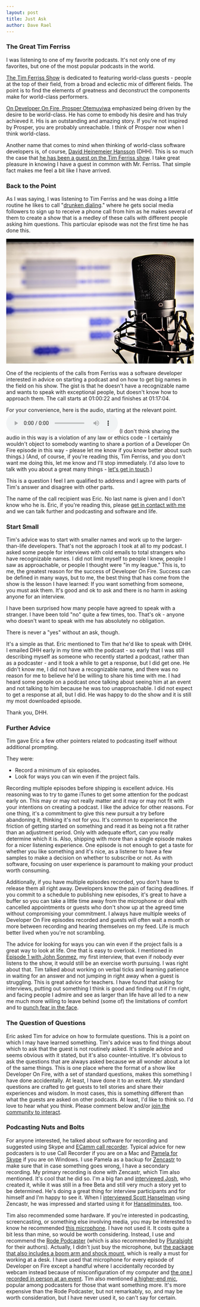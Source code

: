 ```yaml
---
layout: post
title: Just Ask
author: Dave Rael
---
```


### The Great Tim Ferriss

I was listening to one of my favorite podcasts.  It's not only one of my favorites, but one of the most popular podcasts in the world.

[The Tim Ferriss Show](http://tim.blog/podcast/) is dedicated to featuring world-class guests - people at the top of their field, from a broad and eclectic mix of different fields.  The point is to find the elements of greatness and deconstruct the components make for world-class performers.

[On Developer On Fire, Prosper Otemuyiwa](http://developeronfire.com/podcast/episode-195-prosper-otemuyiwa-creating-masters) emphasized being driven by the desire to be world-class.  He has come to embody his desire and has truly achieved it.  His is an outstanding and amazing story.  If you're not inspired by Prosper, you are probably unreachable.  I think of Prosper now when I think world-class.

Another name that comes to mind when thinking of world-class software developers is, of course, [David Heinemeier Hansson](http://developeronfire.com/podcast/episode-030-david-heinemeier-hansson-the-pareto-principle-and-stoic-philosophy) (DHH).  This is so much the case that [he has been a guest on the Tim Ferriss show](http://tim.blog/2016/10/27/david-heinemeier-hansson/).  I take great pleasure in knowing I have a guest in common with Mr. Ferriss.  That simple fact makes me feel a bit like I have arrived.

### Back to the Point

As I was saying, I was listening to Tim Ferriss and he was doing a little routine he likes to call "[drunken dialing](http://tim.blog/2016/10/12/the-return-of-drunk-dialing/)." where he gets social media followers to sign up to receive a phone call from him as he makes several of them to create a show that is a medley of these calls with different people asking him questions.  This particular episode was not the first time he has done this.

![audio recording](/assets/images/blog/audio-recording.jpg)

One of the recipients of the calls from Ferriss was a software developer interested in advice on starting a podcast and on how to get big names in the field on his show.  The gist is that he doesn't have a recognizable name and wants to speak with exceptional people, but doesn't know how to approach them.  The call starts at 01:00:22 and finishes at 01:17:04.

For your convenience, here is the audio, starting at the relevant point.
<audio controls="controls" src="http://traffic.libsyn.com/timferriss/The_Tim_Ferriss_Show_-_Return_of_Drunk_Dialing.mp3#t=01:00:22"></audio>
(I don't think sharing the audio in this way is a violation of any law or ethics code - I certainly wouldn't object to somebody wanting to share a portion of a Developer On Fire episode in this way - please let me know if you know better about such things.)  (And, of course, if you're reading this, Tim Ferriss, and you don't want me doing this, let me know and I'll stop immediately.  I'd also love to talk with you about a great many things - [let's get in touch](mailto:dave@raelyard.com).)

This is a question I feel I am qualified to address and I agree with parts of Tim's answer and disagree with other parts.

The name of the call recipient was Eric.  No last name is given and I don't know who he is.  Eric, if you're reading this, please [get in contact with me](mailto:dave@raelyard.com) and we can talk further and podcasting and software and life.

### Start Small

Tim's advice was to start with smaller names and work up to the larger-than-life developers.  That's not the approach I took at all to my podcast.  I asked some people for interviews with cold emails to total strangers who have recognizable names.  I did not limit myself to people I knew, people I saw as approachable, or people I thought were "in my league."  This is, to me, the greatest reason for the success of Developer On Fire.  Success can be defined in many ways, but to me, the best thing that has come from the show is the lesson I have learned: If you want something from someone, you must ask them.  It's good and ok to ask and there is no harm in asking anyone for an interview.

I have been surprised how many people have agreed to speak with a stranger.  I have been told "no" quite a few times, too.  That's ok - anyone who doesn't want to speak with me has absolutely no obligation.

There is never a "yes" without an ask, though.

It's a simple as that.  Eric mentioned to Tim that he'd like to speak with DHH.  I emailed DHH early in my time with the podcast - so early that I was still describing myself as someone who recently started a podcast, rather than as a podcaster - and it took a while to get a response, but I did get one.  He didn't know me, I did not have a recognizable name, and there was no reason for me to believe he'd be willing to share his time with me.  I had heard some people on a podcast once talking about seeing him at an event and not talking to him because he was too unapproachable.  I did not expect to get a response at all, but I did.  He was happy to do the show and it is still my most downloaded episode.

Thank you, DHH.

### Further Advice

Tim gave Eric a few other pointers related to podcasting itself without additional prompting.

They were:

- Record a minimum of six episodes.
- Look for ways you can win even if the project fails.

Recording multiple episodes before shipping is excellent advice.  His reasoning was to try to game iTunes to get some attention for the podcast early on.  This may or may not really matter and it may or may not fit with your intentions on creating a podcast.  I like the advice for other reasons.  For one thing, it's a commitment to give this new pursuit a try before abandoning it, thinking it's not for you.  It's common to experience the friction of getting started on something and read it as being not a fit rather than an adjustment period.  Only with adequate effort, can you really determine which it is.  Also, shipping with more than a single episode makes for a nicer listening experience.  One episode is not enough to get a taste for whether you like something and it's nice, as a listener to have a few samples to make a decision on whether to subscribe or not.  As with software, focusing on user experience is paramount to making your product worth consuming.

Additionally, if you have multiple episodes recorded, you don't have to release them all right away.  Developers know the pain of facing deadlines.  If you commit to a schedule to publishing new episodes, it's great to have a buffer so you can take a little time away from the microphone or deal with cancelled appointments or guests who don't show up at the agreed time without compromising your commitment.  I always have multiple weeks of Developer On Fire episodes recorded and guests will often wait a month or more between recording and hearing themselves on my feed.  Life is much better lived when you're not scrambling.

The advice for looking for ways you can win even if the project fails is a great way to look at life.  One that is easy to overlook.  I mentioned in [Episode 1 with John Sonmez](http://developeronfire.com/podcast/episode-001-john-sonmez-simple-programmer), my first interview, that even if nobody ever listens to the show, it would still be an exercise worth pursuing.  I was right about that.  Tim talked about working on verbal ticks and learning patience in waiting for an answer and not jumping in right away when a guest is struggling.  This is great advice for teachers.  I have found that asking for interviews, putting out something I think is good and finding out if I'm right, and facing people I admire and see as larger than life have all led to a new me much more willing to leave behind (some of) the limitations of comfort and to [punch fear in the face](http://developeronfire.com/punch-fear).

### The Question of Questions

Eric asked Tim for advice on how to formulate questions.  This is a point on which I may have learned something.  Tim's advice was to find things about which to ask that the guest is not routinely asked.  It's simple advice and seems obvious with it stated, but it's also counter-intuitive.  It's obvious to ask the questions that are always asked because we all wonder about a lot of the same things.  This is one place where the format of a show like Developer On Fire, with a set of standard questions, makes this something I have done accidentally.  At least, I have done it to an extent.  My standard questions are crafted to get guests to tell stories and share their experiences and wisdom.  In most cases, this is something different than what the guests are asked on other podcasts.  At least, I'd like to think so.  I'd love to hear what you think.  Please comment below and/or [join the community to interact](https://www.facebook.com/groups/developeronfire).

### Podcasting Nuts and Bolts

For anyone interested, he talked about software for recording and suggested using Skype and [ECamm call recorder](http://www.ecamm.com/mac/callrecorder/).  Typical advice for new podcasters is to use Call Recorder if you are on a Mac and [Pamela for Skype](http://www.pamela.biz/) if you are on Windows.  I use Pamela as a backup for [Zencastr](https://zencastr.com/) to make sure that in case something goes wrong, I have a secondary recording.  My primary recording is done with Zencastr, which Tim also mentioned.  It's cool that he did so.  I'm a big fan and [interviewed Josh](http://developeronfire.com/podcast/episode-029-josh-nielsen-using-customer-feedback-to-create-a-great-product), who created it, while it was still in a free Beta and still very much a story yet to be determined.  He's doing a great thing for interview participants and for himself and I'm happy to see it.  When I [interviewed Scott Hanselman](http://developeronfire.com/podcast/episode-083-scott-hanselman-learn-balance) using Zencastr, he was impressed and started using it for [Hanselminutes](http://hanselminutes.com/), too.

Tim also recommended some hardware.  If you're interested in podcasting, screencasting, or something else involving media, you may be interested to know he recommended [this microphone](https://www.amazon.com/dp/B004QJOZS4/?tag=devonfir-20).  I have not used it.  It costs quite a bit less than mine, so would be worth considering.  Instead, I use and recommend the [Rode Podcaster](https://www.amazon.com/dp/B000JM46FY/?tag=devonfir-20) (which is also recommended by [Pluralsight](https://www.pluralsight.com/) for their authors).  Actually, I didn't just buy the microphone, but [the package that also includes a boom arm and shock mount](https://www.amazon.com/dp/B007NN0WPU/?tag=devonfir-20), which is really a must for working at a desk.  I have used that microphone for every episode of Developer on Fire except a handful where I accidentally recorded by webcam instead because of misconfiguration of my computer and [the one I recorded in person at an event](http://developeronfire.com/podcast/episode-221-denver-visual-studio-2017-launch-event).  Tim also mentioned [a higher-end mic](https://www.amazon.com/dp/B00U1SG5SW/?tag=devonfir-20), popular among podcasters for those that want something more.  It's more expensive than the Rode Podcaster, but not remarkably, so, and may be worth consideration, but I have never used it, so can't say for certain.
